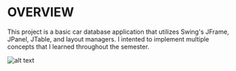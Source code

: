 # OVERVIEW
This project is a basic car database application that utilizes Swing's JFrame, JPanel, JTable, and layout managers. I intented to implement multiple concepts that I learned throughout the semester.

![alt text](https://i.ibb.co/zJk3cX1/screenshot.png)

